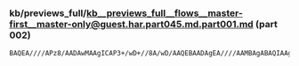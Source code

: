 ### kb/previews_full/kb__previews_full__flows__master-first__master-only@guest.har.part045.md.part001.md (part 002)

```md
BAQEA////APz8/AADAwMAAgICAP3+/wD+//8A/wD/AAQEBAADAgEA////AAMBAgABAQIAAgABAAEBAQD+/f4AAgICAAEA
```

```
